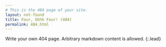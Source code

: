 ```yaml
---
# This is the 404 page of your site.
layout: not-found
title: Four, Ohhh Four! (404)
permalink: 404.html
---
```


Write your own 404 page. Arbitrary markdown content is allowed.
{:.lead}
